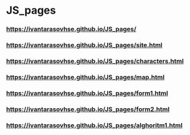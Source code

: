 # JS_pages

### https://ivantarasovhse.github.io/JS_pages/


### https://ivantarasovhse.github.io/JS_pages/site.html
### https://ivantarasovhse.github.io/JS_pages/characters.html
### https://ivantarasovhse.github.io/JS_pages/map.html
### https://ivantarasovhse.github.io/JS_pages/form1.html
### https://ivantarasovhse.github.io/JS_pages/form2.html
### https://ivantarasovhse.github.io/JS_pages/alghoritm1.html
